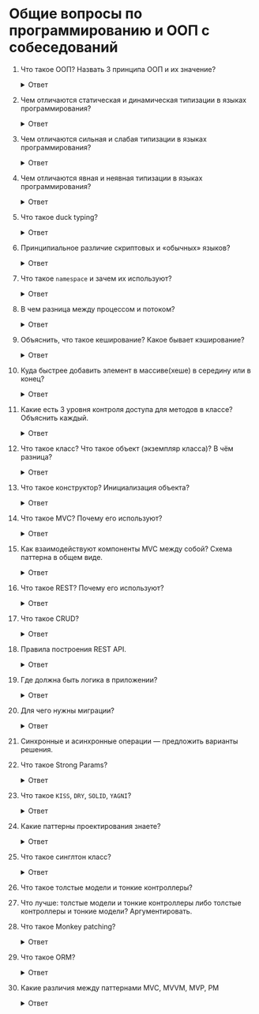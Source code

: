# Общие вопросы по программированию и ООП с собеседований

1. Что такое ООП? Назвать 3 принципа ООП и их значение?

    <details>
      <summary>Ответ</summary>
      ООП - Методология программирования, основанная на представлении программы в виде совокупности объектов, каждый
      из которых является экземпляром определённого класса, а классы образуют иерархию наследования.
      
      Основные принципы ООП:
    
      `Инкапсуляция`, `Наследование` и `Полиморфизм`

      * `Инкапсуляция` — способность объекта быть черным ящиком и скрывать методы и детали реализации — двигатель автомобиля.
      * `Наследование` — одни типы данных, могут принимать данные и функциональность других типов данных.

      1 Пример: Класс животное с четырьмя ногами, произносить голос, прыгать, бегать и любить играть будут наследоваться кошками, собаками.

      2 Пример: Это эволюция человека из обезьяны.

      3 Пример: Кресло и табуретка и на том и на том можно сидеть, но у кресла есть еще и мягкая часть

      * `Полиморфизм` — объекты с одинаковой спецификацией, могут иметь разные реализации.

      1 Пример: Собаки и кошки могут издавать звук, гавкать и мяукать, хотя спецификация у них одна — животное.

      2 Пример: Класс автомобиль — это абстрактный класс, но у него есть полиморфные объекты, к примеру мой авто и авто моего соседа, разные, разный цвет, тип двигателя, салон, собственник авто

      * `Интерфейс` — Совокупность публичных методов объекта составляют его интерфейс. Все что видно и не скрыто в private и protected.

      Возможность перекрывать методы в потомках — полиморфизм.
    </details>

1. Чем отличаются статическая и динамическая типизации в языках программирования?

    <details>
      <summary>Ответ</summary>
      Статическая типизация — принцип программирования, когда переменная связывается с определённым типом в момент объявления и её тип не может быть изменён позже.

      Например, `a` — это `Integer`. В этом случае позже мы не сможем присвоить, например, значение `a = "slovo"`, это вызовет ошибку.

      Статическая типизация используется языками Ada, C, C++, C#, Go, JADE, Java, Fortran, Haskell, ML, Pascal, Scala.

      Динамическая типизация — противоположный принцип программирования, когда переменная связывается с типом в момент присваивания значения, а не в момент объявления. Таким образом, одной и той же переменной в разных участках программы можно присваивать значения различных типов.

      Динамическая типизация используется языками Perl, Smalltalk, Python, Objective-C, Ruby, JavaScript, TypeScript, Groovy, ColdFusion, Lua, Lisp, PHP.

      https://www.youtube.com/watch?v=1dwJvRw_h7A&t=168
    </details>

1. Чем отличаются сильная и слабая типизации в языках программирования?

    <details>
      <summary>Ответ</summary>
      Сильная типизация — принцип, при котором взаимодействующие объекты должны быть совместимыми по типу. 

      Например, выражение `x = 5 + "y"` вызовет ошибку в Ruby.

      Языки с сильной типизацией: Java, Ruby, Python, Haskell, Lisp.

      Слабая типизация — обратный принцип, при котором взаимодействующие объекты могут быть несовместимыми по типу и это не вызовет ошибку.

      Например, выражение `$x = 5 + "y"` не вызовет ошибку, присвоит переменной значение `5`.
      
      Языки со слабой типизацией: C, JavaScript, Visual Basic, PHP.

      https://www.youtube.com/watch?v=1dwJvRw_h7A&t=284
    </details>

1. Чем отличаются явная и неявная типизации в языках программирования?

    <details>
      <summary>Ответ</summary>
      Явная типизация — принцип, при котором тип новых переменных нужно задавать явно.

      Языки с явной типизацией: C++, Delphi, C#, Java

      Неявная типизация — принцип, при котором интерпретатор/компилятор сам определеяет тип переменной.

      Языки с неявной типизацией: Ruby, Python, PHP, Lua, JavaScript, Perl.

      https://ru.wikipedia.org/wiki/Явное_назначение_типов
    </details>

1. Что такое duck typing?

    <details>
      <summary>Ответ</summary>
      Вид динамической типизации, применяемой в некоторых языках программирования.

      То есть считается, что объект реализует интерфейс, если он содержит все методы этого интерфейса, независимо от связей в иерархии наследования и принадлежности к какому-либо конкретному классу.

      Если объект обладает необходимыми методами, которыми должен обладать, то мы считаем что это нужный нам объект.

    </details>

1. Принципиальное различие скриптовых и «обычных» языков?

    <details>
      <summary>Ответ</summary>
      Скриптовый язык программирования — язык программирования, разработанный для записи «сценариев», последовательностей операций, которые пользователь может выполнять на компьютере.

      Интерпретируется с помощью интерпретатора. Имеет динамическую типизацию.

      Интерпретация — пооператорный (покомандный, построчный) анализ, обработка и тут же выполнение исходной программы или запроса (в отличие от компиляции, при которой программа транслируется без её выполнения).
    </details>

1. Что такое `namespace` и зачем их используют?

    <details>
      <summary>Ответ</summary>

      `namespace` — это пространство имен, обычно используется для разделения функционала и названием классов.

      К примеру:

      * `Admin::User`
      * `Moderator::User`
      * `Editor::User`
    </details>

1. В чем разница между процессом и потоком?

    <details>
      <summary>Ответ</summary>
      Процесс — экземпляр программы во время выполнения. Имеет хот я бы 1 поток.
      Два процесса не знают друг о друге без настройки межпроцессорного взаимодействия. Потоки же совместно используют
      данные своих состояний. Поток — определенный способ выполнения процесса. Когда один поток изменяет ресурс процесса,
      это изменение сразу же становится видно другим потокам этого процесса.
      
      Подробнее [тут](https://tproger.ru/problems/what-is-the-difference-between-threads-and-processes/)
     
    </details>
    
1. Объяснить, что такое кеширование? Какое бывает кэширование?

    <details>
      <summary>Ответ</summary>
      Кэширование — это один из способов оптимизации Web приложений. В любом приложении встречаются медленные операции
      (SQL запросы или запросы к внешним API), результаты которых можно сохранить на некоторое время.
      Это позволит выполнять меньше таких операций, а большинству пользователей показывать заранее сохраненные данные(кэш браузера).
    </details>
    
1. Куда быстрее добавить элемент в массиве(хеше) в середину или в конец?

    <details>
      <summary>Ответ</summary>
      В конец, так как сначала нужно выгрузить все значения, пройтись по ним, определить порядок и затем добавить в начало, в конец просто добавляется
    </details>

1. Какие есть 3 уровня контроля доступа для методов в классе? Объяснить каждый.

    <details>
      <summary>Ответ</summary>

      * `public` — это общий метод классов, не указывается в коде.
      * `private` — вызывается только внутри методов класса, без вывода вне класса из вне.
      * `protected` — вызывается всеми классами и доступен дочерним классам для переопределения. `SportCar < Car`.

      Если метод будет доступен клиенту — `public`, если нет это `private`.

      Единственное отличие `private` от `protected` — в private нельзя вызывать методы `self`, в protected можно. Есть соглашение — private используется только если не нужно давать доступ дочерним классам.
    </details>

1. Что такое класс? Что такое объект (экземпляр класса)? В чём разница?

    <details>
      <summary>Ответ</summary>
      Класс — это особый элемент, описывающий структуру объекта и его реализацию.

      Образно говоря, класс — это шаблон или чертёж, по которому изготавливаются новые объекты.

      Класс — это особый объект, который несёт в себе знания о всех методах своих экземпляров (instance methods). При помощи метода класса `.new` можно создавать неограниченное число таких экземпляров.

      Экземпляр класса — это готовая сущность класса.

      К примеру, класс Собака, имеет в себе модель, которая бегает на 4 лапах, гавкает и не любит кошек.

      В свою очередь в классе Собака можно выделить классы Лабрадор, Доберман, Сенбернар и т.д. Они наследуют определённые методы и переменные от класса Собака, но имеют и свои.

      И уже по этим классам, как по чертежам, можно изготовить новые объекты (экземпляры класса) с набором заготовленных характеристик — Шарик, Мухтар, Каштанка и т.д.
    </details>

1. Что такое конструктор? Инициализация объекта?

    <details>
      <summary>Ответ</summary>

      Конструктор это метод `initialize`, который создается в момент инициализации класса.

      Обычно в инишалайзе сразу указывают набор полей, к примеру нулевую скорость, высоту, позитивные значения `initialize` задает состояние объекта.
    </details>

1. Что такое MVC? Почему его используют?

    <details>
      <summary>Ответ</summary>
      MVC — Model, View, Controller. Это паттерн программирования используемый в Rails.

      В нем есть четкое разграничение что за что отвечает.

      https://en.wikipedia.org/wiki/Model%E2%80%93view%E2%80%93controller
    </details>

1. Как взаимодействуют компоненты MVC между собой? Схема паттерна в общем виде.

    <details>
      <summary>Ответ</summary>
      Все идет через контроллер, модель обращается к контроллеру, контроллер далее обращается ко вьюхе и отдает запрашиваемую информацию.
      
      ![Схема взаимодействия](https://i.stack.imgur.com/tcBUT.png)
    </details>

1. Что такое REST? Почему его используют?

    <details>
      <summary>Ответ</summary>
      Архитектурный стиль взаимодействия компонентов распределённого приложения в сети

      REST — достаточно распространенный в интернете способ взаимодействия клиентских приложений и сервисов.

      Сервис, написанный с учетом ограничений и правил REST принято называть RESTful.

      То есть REST — это набор принципов и ограничений взаимодействия клиента и сервера в сети интернет, использующий существующие стандарты (HTTP протокол, стандарт построения URL, форматы данных JSON и XML) в ходе взаимодействия.

      Взаимодействие с ресурсами осуществляется с помощью вызова URL ресурса и стандартных команд HTTP (GET, POST, PUT и DELETE).

      Эти операции обычно соответствуют операциям с объектом, например, так:

      * Create POST (с пустым ID объекта)
      * Read GET
      * Update PUT (с существующим ID объекта)
      * Delete DELETE

      http://sap.pitroff.ru/tehnologii/rest/rest-eto-ne-pro-otdyih-chast-pervaya-chto-takoe-rest/

      https://code.tutsplus.com/ru/tutorials/a-beginners-guide-to-http-and-rest--net-16340

      https://en.wikipedia.org/wiki/Representational_state_transfer

      http://eax.me/rest/
    </details>

1. Что такое CRUD?

    <details>
      <summary>Ответ</summary>
      Cокращённое именование 4 базовых функций при работе с хранилищами данных приложения.

      В Rails ресурсный маршрут предоставляет сопоставление между методами HTTP и URL к экшнам контроллера.

      По соглашению, каждый экшн также соединяется с определенной операцией CRUD в базе данных.

      * GET 	`/photos` 	`photos#index` 	отображает список всех фото
      * GET 	`/photos/new` 	`photos#new` 	возвращает форму HTML для создания нового фото
      * POST 	`/photos` 	`photos#create` 	создает новое фото
      * GET 	`/photos/:id` 	`photos#show` 	отображает определенное фото
      * GET 	`/photos/:id/edit` 	`photos#edit` 	возвращает форму HTML для редактирования фото
      * PATCH/PUT 	`/photos/:id` 	`photos#update` 	обновляет определенное фото
      * DELETE 	`/photos/:id` 	`photos#destroy` 	удаляет определенное фото
    </details>

1. Правила построения REST API.

    <details>
      <summary>Ответ</summary>
      https://code.tutsplus.com/ru/tutorials/a-beginners-guide-to-http-and-rest--net-16340
    </details>

1. Где должна быть логика в приложении?

    <details>
      <summary>Ответ</summary>
      Логика должна быть только в моделе, контроллеры и вьюхи ничего не должны знать о бизнес-логике, используется формулировка толстые-модели и тонкие контроллеры.
    </details>

1. Для чего нужны миграции?

    <details>
      <summary>Ответ</summary>
      Миграции - это удобный способ изменять схему вашей базы данных всё время неизменным и простым образом.
      Они используют Ruby DSL. Поэтому вам не нужно писать SQL вручную, позволяя вашей схеме быть независимой от базы данных.
    </details>
    
1. Синхронные и асинхронные операции — предложить варианты решения.
1. Что такое Strong Params?

    <details>
      <summary>Ответ</summary>
      С помощью сильных параметров (strong parameters) параметры Action Controller запрещены к использованию в массовых
      назначениях Active Model до тех пор, пока они не добавлены в белый список. Это означает, что нужно будет принять
      осознанное решение о том, какие атрибуты будут доступны для массового обновления. Это лучший способ предотвратить
      случайную уязвимость, позволяющую пользователям обновлять чувствительные атрибуты модели.
      
      ```rb
      private
      
      def person_params
        params.require(:person).permit(:name, :age)
      end
      ```
      
      Подробнее [тут](http://rusrails.ru/action-controller-overview#strong-parameters)
    </details>

1. Что такое `KISS`, `DRY`, `SOLID`, `YAGNI`?

    <details>
      <summary>Ответ</summary>
      <b>KISS</b> — Keep it simple stupid ( Пиши очень простой код и очень легкий (тупой) ). Достигается в основном с помощью рефакторинга.

      https://ru.wikipedia.org/wiki/KISS_(%D0%BF%D1%80%D0%B8%D0%BD%D1%86%D0%B8%D0%BF)

      <b>DRY</b> — Don't repeat yourself ( не повторяй самого себя ). Если есть логика которая повторяется более 2 раз, ее необходимо выносить в отдельный класс/метод. Например мы используем dry, когда пишем контроллеры, так как у нас есть необходимость нахождения params, мы выносим данный метод по их поиску в отдельный метод find_params.

      https://ru.wikipedia.org/wiki/Don%E2%80%99t_repeat_yourself

      <b>YAGNI</b> — You are not gonna need it — тебе это не нужно сейчас. Не писать больше того, перед чем тебе ставят задачу.

      https://ru.wikipedia.org/wiki/YAGNI

      ### SOLID

      <b>S</b> — Принцип единственной ответственности (пример повара, официанта, гостя, они не делают что-то не из своего предназначения).

      <b>O</b> — Принцип открытости и закрытости ( Закрытие изменений для одного из классов, можно сделать только ответвление и наследоваться ).

      <b>L</b> — Принцип подстановки Барбары Лисков ( все что делает родительский класс, должен делать и дочерний класс, класс собака должен знать и вызываться от класса животные ).

      <b>I</b> — API для клиентов должен иметь только те функции, которые ему нужны, не более. Если есть проблема с этим, нужно разбить на несколько маленьких интерфейсов задачу.

      <b>D</b> — Класс не должен зависеть от от конкретного ПО, он должен зависеть от абстракции. Пример база данных СКЛ, сменить на базу данных Oracle or Postgres. Абстракции не должны зависеть от деталей, так как в свою очередь детали должны зависеть от абстракции.

      https://en.wikipedia.org/wiki/SOLID
    </details>

1. Какие паттерны проектирования знаете?

    <details>
      <summary>Ответ</summary>
      Есть несколько паттернов, которыми нужно пользоваться:

      https://github.com/davidgf/design-patterns-in-ruby

      https://mkdev.me/posts/neskolko-patternov-dlya-napisaniya-nadyozhnogo-ruby-koda

      https://medium.com/@kopilov.vlad/%D1%86%D0%B8%D0%BA%D0%BB-%D1%81%D1%82%D0%B0%D1%82%D0%B5%D0%B9-%D0%BF%D0%B0%D1%82%D1%82%D0%B5%D1%80%D0%BD%D1%8B-%D0%BE%D0%BE%D0%BF-%D0%B2-ruby-46666b260303

      https://refactoring.guru/ru/design-patterns

      * Адаптер ( Adapter ) — https://www.youtube.com/watch?v=6xDBbYe11HQ

        Данный паттерн обеспечивает совместную работу классов с несовместимым интерфейсом путем добавления недостающей логики, к примеру через наследование класса

      * Фабричный Метод ( Factory ) — https://www.youtube.com/watch?v=ZAh3NQ9WiSg

        Говорит сам за себя, создается класс, который отвечает за постоянно используемые объекты и которые остаются не изменными, чтобы можно было не дублировать код на всех уровнях. К примеру есть игра с разными уровнями сложности, чтобы не генерировать каждый раз объекты типа деревья, машины, дома, создается класс, который будет унаследован всеми уровнями сложности.

      * Команда — ( Command ) — https://medium.com/@kopilov.vlad/%D0%BF%D0%B0%D1%82%D1%82%D0%B5%D1%80%D0%BD%D1%8B-%D0%BD%D0%B0-ruby-%D0%BA%D0%BE%D0%BC%D0%B0%D0%BD%D0%B4%D0%B0-d68de249a3d8

        Есть какой то объект с которым производятся манипуляции. Нужно предоставить функционал ставить действия по манипуляции в очередь, логировать их или откатывать. В таких случаях полезен паттерн Команда так как он превращает операцию в самостоятельный объект.

      * Композиция — Composite — https://medium.com/@kopilov.vlad/%D0%BF%D0%B0%D1%82%D1%82%D0%B5%D1%80%D0%BD%D1%8B-%D0%BD%D0%B0-ruby-%D0%BA%D0%BE%D0%BC%D0%BF%D0%BE%D0%B7%D0%B8%D1%86%D0%B8%D1%8F-21a8ff9e2075

        Данный паттерн решает задачу манипулированием вложенными объектами как одним объектом.

      * Декоратор — Decorator — https://medium.com/@kopilov.vlad/%D0%BF%D0%B0%D1%82%D1%82%D0%B5%D1%80%D0%BD%D1%8B-%D0%BD%D0%B0-ruby-%D0%B4%D0%B5%D0%BA%D0%BE%D1%80%D0%B0%D1%82%D0%BE%D1%80-db3623a5c2d3

        Данный паттерн предназначенный для динамического подключения дополнительного поведения к объекту. Декоратор предоставляет гибкую альтернативу практике создания подклассов с целью расширения функциональности.

      * Интерпретатор — ( Interpreter ) — http://cpp-reference.ru/patterns/behavioral-patterns/interpreter/

        Для заданного языка определяет представление его грамматики, а также интерпретатор предложений этого языка. Отображает проблемную область в язык, язык — в грамматику, а грамматику — в иерархии объектно-ориентированного проектирования.

      * Итератор — ( Iterator ) — https://refactoring.guru/ru/design-patterns/iterator

        Это поведенческий паттерн проектирования, который даёт возможность последовательно обходить элементы составных объектов, не раскрывая их внутреннего представления.

      * Наблюдатель — Observer — https://medium.com/@kopilov.vlad/%D0%BF%D0%B0%D1%82%D1%82%D0%B5%D1%80%D0%BD%D1%8B-%D0%BD%D0%B0-ruby-%D0%BD%D0%B0%D0%B1%D0%BB%D1%8E%D0%B4%D0%B0%D1%82%D0%B5%D0%BB%D1%8C-92803c04a1c4

        Данный паттерн создает механизм подписки одних объектов на изменение состояний других объектов.

      * Прокси — ( Proxy ) — https://medium.com/@kopilov.vlad/%D0%BF%D0%B0%D1%82%D1%82%D0%B5%D1%80%D0%BD%D1%8B-%D0%BD%D0%B0-ruby-%D0%BF%D1%80%D0%BE%D0%BA%D1%81%D0%B8-6dbc587e5703

        Данный паттерн оборачивает собой другой объект (не меняя его интерфейс), притворяясь «оригинальным» объектом. Перехватывая все вызовы к нему, реализует дополнительную скрытую логику. Прокси может использоваться для логирования запросов к объекту; для кеширования данных; для проверки доступа к объекту и прочих задач.

      * Одиночка ( Singleton ) — https://medium.com/@kopilov.vlad/%D0%BF%D0%B0%D1%82%D1%82%D0%B5%D1%80%D0%BD%D1%8B-%D0%BD%D0%B0-ruby-%D0%BE%D0%B4%D0%B8%D0%BD%D0%BE%D1%87%D0%BA%D0%B0-7879ae1ece3

        Данный паттерн гарантирует что у класса будет только один экземпляр. Чаще всего это полезно для доступа к какому-то общему ресурсу, например, базе данных. Является единственным экземпляром класса и остается не изменным, его нельзя вызвать через `new`, так как нельзя сделать много его копий.

      * Стратегия ( Strategy ) — https://medium.com/@kopilov.vlad/%D0%BF%D0%B0%D1%82%D1%82%D0%B5%D1%80%D0%BD%D1%8B-%D0%BD%D0%B0-ruby-%D1%81%D1%82%D1%80%D0%B0%D1%82%D0%B5%D0%B3%D0%B8%D1%8F-dc4917887fe8

        Данный паттерн применяется в случае если входные данные/представление/вывод данных — одни и те же; логика обработки данных перед отдачей в представление — разное. Краткий смысл паттерна — поместить алгоритмы/логику в отдельные объекты.

      * Шаблонный метод — ( Template Method ) — https://medium.com/@kopilov.vlad/%D0%BF%D0%B0%D1%82%D1%82%D0%B5%D1%80%D0%BD%D1%8B-%D0%BD%D0%B0-ruby-%D1%88%D0%B0%D0%B1%D0%BB%D0%BE%D0%BD%D0%BD%D1%8B%D0%B9-%D0%BC%D0%B5%D1%82%D0%BE%D0%B4-e1cc3d8afe9

        Данный шаблон позволяет переложить реализацию алгоритма манипулирования данными с класса-родителя, на классы потомки, которые созданы для каждого конкретного случая. Не меняя при этом входящие данные и не переписывая публичные методы.
    </details>

1. Что такое синглтон класс?

    <details>
      <summary>Ответ</summary>
      Singletone class является единственным экземпляром класса и остается не изменным, его нельзя вызвать через new, так как нельзя сделать много его копий.

     ``` rb
     require 'singleton'

     class SuperClass
       include Singleton

       def hello
         puts "Hello, I'm an instance of SuperClass and my ID is #{object_id}"
       end
     end
     ```

     Вызов класса возможен только через .instance.
    </details>

1. Что такое толстые модели и тонкие контроллеры?
1. Что лучше: толстые модели и тонкие контроллеры либо толстые контроллеры и тонкие модели? Аргументировать.
1. Что такое Monkey patching?

    <details>
      <summary>Ответ</summary>
      Наследование позволяет переиспользовать и дополнять классы родителей и пользоваться дополнением классов родителей, не заботясь о дублировании кода, который необходимо будет менять в нескольких местах.

      ``` rb
      > require 'active_record'
       => true
      > {a:1, b:2}.sum
       => [:a, 1, :b, 2]
      ```

      Грубая ошибка и переопределенность основного класса.

      Где искать ответы:

      * https://en.wikipedia.org/wiki/Model%E2%80%93view%E2%80%93controller
      * https://ru.wikipedia.org/wiki/Monkey_patch
    </details>

1. Что такое ORM?

    <details>
      <summary>Ответ</summary>
      Object Relational Mapper.

      Это набор классов, которые предоставляют объектно-ориентированный интерфейс для базы данных.

      Обычно упоминающееся как аббревиатура ORM, это техника, соединяющая сложные объекты приложения с таблицами в системе управления реляционными базами данных. С помощью ORM, свойства и взаимоотношения этих объектов приложения могут быть с легкостью сохранены и получены из базы данных без непосредственного написания выражений SQL, и, в итоге, с меньшим суммарным кодом для доступа в базу данных.

      ORM (англ. Object-relational mapping) — технология программирования, которая связывает базы данных с концепциями объектно-ориентированных языков программирования, создавая «виртуальную объектную базу данных

      http://rusrails.ru/active-record-basics
    </details>

1. Какие различия между паттернами MVC, MVVM, MVP, PM

    <details>
      <summary>Ответ</summary>
      https://habr.com/company/mobileup/blog/313538/
    </details>

